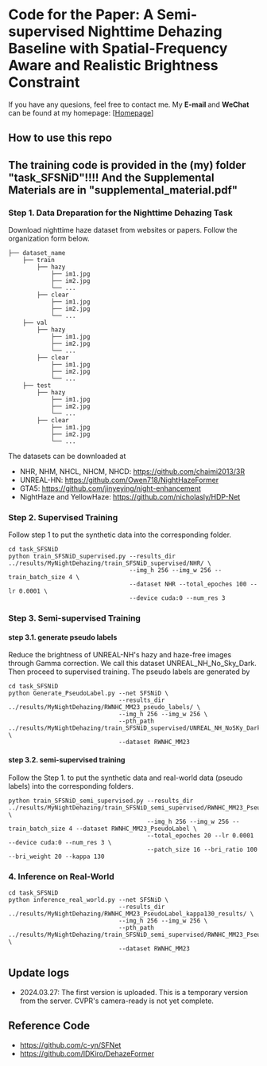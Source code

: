 # Code for the Paper: A Semi-supervised Nighttime Dehazing Baseline with Spatial-Frequency Aware and Realistic Brightness Constraint

If you have any quesions, feel free to contact me. My <b> E-mail </b> and <b> WeChat </b> can be found at my homepage: [<A HREF="https://xiaofeng-life.github.io/">Homepage</A>]

## How to use this repo


## The training code is provided in the (my) folder "task_SFSNiD"!!!! And the Supplemental Materials are in "supplemental_material.pdf"

### Step 1. Data Dreparation for the Nighttime Dehazing Task
Download nighttime haze dataset from websites or papers. Follow the organization form below.
```
├── dataset_name
    ├── train
        ├── hazy
            ├── im1.jpg
            ├── im2.jpg
            └── ...
        ├── clear
            ├── im1.jpg
            ├── im2.jpg
            └── ...
    ├── val
        ├── hazy
            ├── im1.jpg
            ├── im2.jpg
            └── ...
        ├── clear
            ├── im1.jpg
            ├── im2.jpg
            └── ...
    ├── test
        ├── hazy
            ├── im1.jpg
            ├── im2.jpg
            └── ...
        ├── clear
            ├── im1.jpg
            ├── im2.jpg
            └── ...
```

The datasets can be downloaded at
+ NHR, NHM, NHCL, NHCM, NHCD: https://github.com/chaimi2013/3R
+ UNREAL-HN: https://github.com/Owen718/NightHazeFormer
+ GTA5: https://github.com/jinyeying/night-enhancement
+ NightHaze and YellowHaze: https://github.com/nicholasly/HDP-Net

### Step 2. Supervised Training
Follow step 1 to put the synthetic data into the corresponding folder.

```
cd task_SFSNiD
python train_SFSNiD_supervised.py --results_dir ../results/MyNightDehazing/train_SFSNiD_supervised/NHR/ \
                                  --img_h 256 --img_w 256 --train_batch_size 4 \
                                  --dataset NHR --total_epoches 100 --lr 0.0001 \
                                  --device cuda:0 --num_res 3
```


### Step 3. Semi-supervised Training

#### step 3.1. generate pseudo labels
Reduce the brightness of UNREAL-NH's hazy and haze-free images through Gamma correction. 
We call this dataset UNREAL_NH_No_Sky_Dark. Then proceed to supervised training.
The pseudo labels are generated by

```
cd task_SFSNiD
python Generate_PseudoLabel.py --net SFSNiD \
                               --results_dir ../results/MyNightDehazing/RWNHC_MM23_pseudo_labels/ \
                               --img_h 256 --img_w 256 \
                               --pth_path ../results/MyNightDehazing/train_SFSNiD_supervised/UNREAL_NH_NoSKy_Dark/models/last_SFSNiD_UNREAL_NH_NoSky_Dark.pth \
                               --dataset RWNHC_MM23
```

#### step 3.2. semi-supervised training

Follow the Step 1. to put the synthetic data and real-world data (pseudo labels) into the corresponding folders.

```
python train_SFSNiD_semi_supervised.py --results_dir ../results/MyNightDehazing/train_SFSNiD_semi_supervised/RWNHC_MM23_PseudoLabel_kappa130/ \
                                       --img_h 256 --img_w 256 --train_batch_size 4 --dataset RWNHC_MM23_PseudoLabel \
                                       --total_epoches 20 --lr 0.0001 --device cuda:0 --num_res 3 \
                                       --patch_size 16 --bri_ratio 100 --bri_weight 20 --kappa 130
```


### 4. Inference on Real-World 

```
cd task_SFSNiD
python inference_real_world.py --net SFSNiD \
                               --results_dir ../results/MyNightDehazing/RWNHC_MM23_PseudoLabel_kappa130_results/ \
                               --img_h 256 --img_w 256 \
                               --pth_path ../results/MyNightDehazing/train_SFSNiD_semi_supervised/RWNHC_MM23_PseudoLabel_kappa130/models/last_SFSNiD_/RWNHC_MM23_PseudoLabel.pth \
                               --dataset RWNHC_MM23
```

## Update logs
+ 2024.03.27: The first version is uploaded. This is a temporary version from the server. CVPR's camera-ready is not yet complete.


## Reference Code
+ https://github.com/c-yn/SFNet
+ https://github.com/IDKiro/DehazeFormer